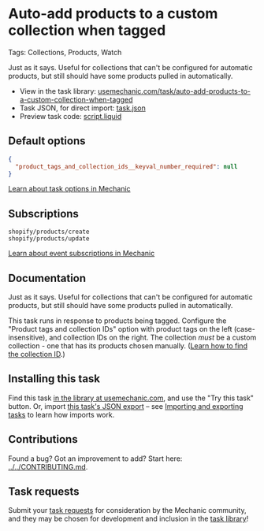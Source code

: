 # Auto-add products to a custom collection when tagged

Tags: Collections, Products, Watch

Just as it says. Useful for collections that can't be configured for automatic products, but still should have some products pulled in automatically.

* View in the task library: [usemechanic.com/task/auto-add-products-to-a-custom-collection-when-tagged](https://usemechanic.com/task/auto-add-products-to-a-custom-collection-when-tagged)
* Task JSON, for direct import: [task.json](../../tasks/auto-add-products-to-a-custom-collection-when-tagged.json)
* Preview task code: [script.liquid](./script.liquid)

## Default options

```json
{
  "product_tags_and_collection_ids__keyval_number_required": null
}
```

[Learn about task options in Mechanic](https://docs.usemechanic.com/article/471-task-options)

## Subscriptions

```liquid
shopify/products/create
shopify/products/update
```

[Learn about event subscriptions in Mechanic](https://docs.usemechanic.com/article/408-subscriptions)

## Documentation

Just as it says. Useful for collections that can't be configured for automatic products, but still should have some products pulled in automatically.

This task runs in response to products being tagged. Configure the "Product tags and collection IDs" option with product tags on the left (case-insensitive), and collection IDs on the right. The collection _must_ be a custom collection - one that has its products chosen manually. ([Learn how to find the collection ID](https://help.usemechanic.com/en/articles/2946120-how-do-i-find-an-id-for-a-product-collection-order-or-something-else).)

## Installing this task

Find this task [in the library at usemechanic.com](https://usemechanic.com/task/auto-add-products-to-a-custom-collection-when-tagged), and use the "Try this task" button. Or, import [this task's JSON export](../../tasks/auto-add-products-to-a-custom-collection-when-tagged.json) – see [Importing and exporting tasks](https://docs.usemechanic.com/article/505-importing-and-exporting-tasks) to learn how imports work.

## Contributions

Found a bug? Got an improvement to add? Start here: [../../CONTRIBUTING.md](../../CONTRIBUTING.md).

## Task requests

Submit your [task requests](https://mechanic.canny.io/task-requests) for consideration by the Mechanic community, and they may be chosen for development and inclusion in the [task library](https://tasks.mechanic.dev/)!
